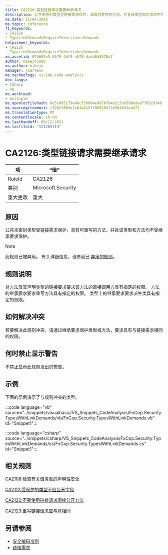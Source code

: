 ```yaml
---
title: CA2126:类型链接请求需要继承请求
description: 公共未密封类型受链接需求保护，具有可重写的方法，并且该类型和方法均不受继承要求保护。
ms.date: 11/04/2016
ms.topic: reference
f1_keywords:
- CA2126
- TypeLinkDemandsRequireInheritanceDemands
helpviewer_keywords:
- CA2126
- TypeLinkDemandsRequireInheritanceDemands
ms.assetid: 07b604e5-5579-4df9-a578-dadd0d8370a7
author: mikejo5000
ms.author: mikejo
manager: jmartens
ms.technology: vs-ide-code-analysis
dev_langs:
- CSharp
- VB
ms.workload:
- multiple
ms.openlocfilehash: 6e5c085179e46cf3b604e987bf94e2c5eb590edad776929348f905a1c2152fbf
ms.sourcegitcommit: c72b2f603e1eb3a4157f00926df2e263831ea472
ms.translationtype: MT
ms.contentlocale: zh-CN
ms.lasthandoff: 08/12/2021
ms.locfileid: "121265113"
---
```

# <a name="ca2126-type-link-demands-require-inheritance-demands"></a>CA2126:类型链接请求需要继承请求

|项|“值”|
|-|-|
|RuleId|CA2126|
|类别|Microsoft.Security|
|重大更改|重大|

## <a name="cause"></a>原因
公共未密封类型受链接需求保护，具有可重写的方法，并且该类型和方法均不受继承要求保护。

> [!NOTE]
> 此规则已被弃用。 有关详细信息，请参阅已 [弃用的规则](fxcop-unported-deprecated-rules.md)。

## <a name="rule-description"></a>规则说明
对方法及其声明类型的链接要求要求该方法的直接调用方具有指定的权限。 方法的继承要求要求重写方法具有指定的权限。 类型上的继承要求要求派生类具有指定的权限。

## <a name="how-to-fix-violations"></a>如何解决冲突
若要解决此规则冲突，请通过继承要求保护类型或方法，要求具有与链接需求相同的权限。

## <a name="when-to-suppress-warnings"></a>何时禁止显示警告
不禁止显示此规则发出的警告。

## <a name="example"></a>示例
下面的示例演示了与规则冲突的类型。

:::code language="vb" source="../snippets/visualbasic/VS_Snippets_CodeAnalysis/FxCop.Security.TypesWithLinkDemands/vb/FxCop.Security.TypesWithLinkDemands.vb" id="Snippet1":::

:::code language="csharp" source="../snippets/csharp/VS_Snippets_CodeAnalysis/FxCop.Security.TypesWithLinkDemands/cs/FxCop.Security.TypesWithLinkDemands.cs" id="Snippet1":::

## <a name="related-rules"></a>相关规则
[CA2108:检查有关值类型的声明性安全](../code-quality/ca2108.md)

[CA2112:受保护的类型不应公开字段](../code-quality/ca2112.md)

[CA2122:不要使用链接请求间接公开方法](../code-quality/ca2122.md)

[CA2123:重写链接请求应与基相同](../code-quality/ca2123.md)

## <a name="see-also"></a>另请参阅

- [安全编码准则](/dotnet/standard/security/secure-coding-guidelines)
- [链接需求](/dotnet/framework/misc/link-demands)
